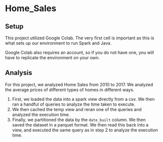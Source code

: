 # Home_Sales

## Setup

This project utilized Google Colab. The very first cell is important as this is what sets up our environment to run Spark and Java. 

Google Colab also requires an account, so if you do not have one, you will have to replicate the environment on your own.


## Analysis

For this project, we analyzed Home Sales from 2010 to 2017. We analyzed the average prices of different types of homes in different ways. 

1. First, we loaded the data into a spark view directly from a csv. We then ran a handful of queries to analyze the time taken to execute.
2. We then cached the temp view and reran one of the queries and analyzed the execution time.
3. Finally, we partitioned the data by the ```date_built``` column. We then saved the dataset in a parquet format. We then read this back into a view, and executed the same query as in step 2 to analyze the execution time.